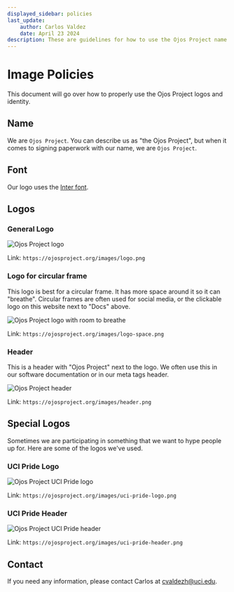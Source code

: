 ```yaml
---
displayed_sidebar: policies
last_update:
    author: Carlos Valdez
    date: April 23 2024
description: These are guidelines for how to use the Ojos Project name and logos.
---
```


# Image Policies

This document will go over how to properly use the Ojos Project logos and
identity.

## Name

We are `Ojos Project`. You can describe us as "the Ojos Project", but when
it comes to signing paperwork with our name, we are `Ojos Project`.

## Font

Our logo uses the [Inter font](https://github.com/rsms/inter).

## Logos

### General Logo

![Ojos Project logo](@site/static/images/logo.png)

Link: `https://ojosproject.org/images/logo.png`

### Logo for circular frame

This logo is best for a circular frame. It has more space around it so it can
"breathe". Circular frames are often used for social media, or the clickable
logo on this website next to "Docs" above.

![Ojos Project logo with room to breathe](@site/static/images/logo-space.png)

Link: `https://ojosproject.org/images/logo-space.png`

### Header

This is a header with "Ojos Project" next to the logo. We often use this in our
software documentation or in our meta tags header.

![Ojos Project header](@site/static/images/header.png)

Link: `https://ojosproject.org/images/header.png`

## Special Logos

Sometimes we are participating in something that we want to hype people up for.
Here are some of the logos we've used.

### UCI Pride Logo

![Ojos Project UCI Pride logo](@site/static/images/uci-pride-logo.png)

Link: `https://ojosproject.org/images/uci-pride-logo.png`

### UCI Pride Header

![Ojos Project UCI Pride header](@site/static/images/uci-pride-header.png)

Link: `https://ojosproject.org/images/uci-pride-header.png`

## Contact

If you need any information, please contact Carlos at
[cvaldezh@uci.edu](mailto:cvaldezh@uci.edu).
